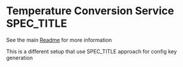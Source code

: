 # Temperature Conversion Service SPEC_TITLE

See the main [Readme](../conversion-workflow/README.md) for more information

This is a different setup that use SPEC_TITLE approach for config key generation
